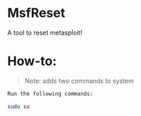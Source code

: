 # MsfReset

A tool to reset metasploit!

# How-to:

> Note: adds two commands to system

```sh
Run the following commands:

sudo su

```
